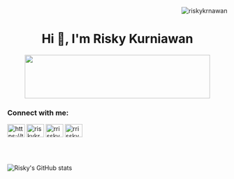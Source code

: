 <p align="right"> <img src="https://komarev.com/ghpvc/?username=riskykrnawan&label=Profile%20views&color=0e75b6&style=flat" alt="riskykrnawan" /> </p>

<h1 align="center">Hi 👋, I'm Risky Kurniawan</h1>

<h4 align="center"><figure><img src="https://qph.fs.quoracdn.net/main-qimg-c3128567bf340f0f6d82a44bf9806bed" width="100%" height="100px"></img></figure></h4>


<!-- - 📫 How to reach me **riskykrnawan@gmail.com**
- <a href="https://www.dicoding.com/users/riskykrnawan" target="blank">Dicoding Account</a> -->

<h3 align="left">Connect with me:</h3>
<p align="left">

<a href="https://twitter.com/riskykrnawan" target="blank"><img align="center" src="https://raw.githubusercontent.com/rahuldkjain/github-profile-readme-generator/master/src/images/icons/Social/twitter.svg" alt="https://twitter.com/riskykrnawan" height="30" width="40" /></a>
<a href="https://linkedin.com/in/riskykrnawan" target="blank"><img align="center" src="https://raw.githubusercontent.com/rahuldkjain/github-profile-readme-generator/master/src/images/icons/Social/linked-in-alt.svg" alt="riskykrnawan" height="30" width="40" /></a>
<a href="https://fb.com/rrisskyy" target="blank"><img align="center" src="https://raw.githubusercontent.com/rahuldkjain/github-profile-readme-generator/master/src/images/icons/Social/facebook.svg" alt="rrisskyy" height="30" width="40" /></a>
<a href="https://instagram.com/_riskykrnawan" target="blank"><img align="center" src="https://raw.githubusercontent.com/rahuldkjain/github-profile-readme-generator/master/src/images/icons/Social/instagram.svg" alt="rrisskyy" height="30" width="40" /></a>




<!-- <p><img align="center" src="https://github-readme-stats.vercel.app/api/top-langs?username=riskykrnawan&show_icons=true&locale=en&layout=compact" alt="riskykrnawan" /></p> -->

<!-- <p><img align="center" src="https://github-readme-streak-stats.herokuapp.com/?user=riskykrnawan&" alt="riskykrnawan" /></p> -->
<br>
<br>
 
![Risky's GitHub stats](https://github-readme-stats.vercel.app/api?username=riskykrnawan&theme=calm&show_icons=true)

<!-- <figure><img src="https://wakatime.com/share/@d099b31b-58d1-4bb6-a695-aca6c490e4a2/c698f705-5cba-40b1-bbdb-d4616ee49129.svg" width="600" height="600"></img></figure> -->


<!-- <h3 align="center">A passionate frontend developer from India</h3>

<p align="left"> <img src="https://komarev.com/ghpvc/?username=riskykrnawan&label=Profile%20views&color=0e75b6&style=flat" alt="riskykrnawan" /> </p>

<p align="left"> <a href="https://github.com/ryo-ma/github-profile-trophy"><img src="https://github-profile-trophy.vercel.app/?username=riskykrnawan" alt="riskykrnawan" /></a> </p>

<p align="left"> <a href="https://twitter.com/" target="blank"><img src="https://img.shields.io/twitter/follow/?logo=twitter&style=for-the-badge" alt="" /></a> </p>

<h3 align="left">Connect with me:</h3>
<p align="left">
</p>

<p><img align="left" src="https://github-readme-stats.vercel.app/api/top-langs?username=riskykrnawan&show_icons=true&locale=en&layout=compact" alt="riskykrnawan" /></p>

<p>&nbsp;<img align="center" src="https://github-readme-stats.vercel.app/api?username=riskykrnawan&show_icons=true&locale=en" alt="riskykrnawan" /></p>

<p><img align="center" src="https://github-readme-streak-stats.herokuapp.com/?user=riskykrnawan&" alt="riskykrnawan" /></p> -->
